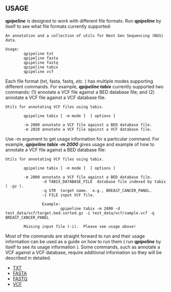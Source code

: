 

## USAGE
**_qpipeline_** is designed to work with different file formats.  Run **_qpipeline_** by itself to see what file formats currently supported:
```
An annotation and a collection of utils for Next Gen Sequencing (NGS) data.

Usage:
        qpipeline txt 
        qpipeline fasta
        qpipeline fastq
        qpipeline tabix
        qpipeline vcf 
```

Each file format (txt, fasta, fastq, _etc._ ) has multiple modes supporting different commands.  For example, **_qpipeline tabix_** currently supported two commands: (1) annotate a VCF file against a BED database file; and (2) annotate a VCF file against a VCF database file.
```
Utils for annotating VCF files using tabix.

        qpipeline tabix [ -m mode ]  [ options ]

        -m 2000 annotate a VCF file against a BED database file.
        -m 2020 annotate a VCF file against a VCF database file.
```

Use -m argument to get usage information for a particular command.  For example, **_qpipeline tabix -m 2000_** gives usage and example of how to annotate a VCF file against a BED database file:
```
Utils for annotating VCF files using tabix.

        qpipeline tabix [ -m mode ]  [ options ]

        -m 2000 annotate a VCF file against a BED database file.
                -d TABIX_DATABASE_FILE  database file indexed by tabix ( .gz ).
                -q STR  target name.  e.g., BREAST_CANCER_PANEL.
                -i FILE input VCF file.

                Example:
                        qpipeline tabix -m 2000 -d test_data/vcf/target.bed.sorted.gz -i test_data/vcf/sample.vcf -q BREAST_CANCER_PANEL

        Missing input file (-i).  Please see usage above!
```

Most of the commands are straight forward to run and their usage information can be used as a guide on how to run them ( run **_qpipeline_** by itself to see its usage information ).  Some commands, such as annotate a VCF against a VCF database, require additional information so they will be described in detailed.  

* [TXT](TXT.md)
* [FASTA](FASTA.md)
* [FASTQ](FASTQ.md)
* [VCF](VCF.md)


